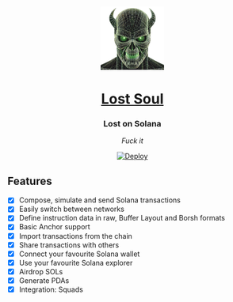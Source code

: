 <div align="center">
  <img height="128px" src="https://github.com/LT7T/LostSouls-alpha/blob/main/public/logo512.png?raw=true" />
  <h1><a href="(https://lostsouls-7d51a--staging-eirkpbph.web.app/)">Lost Soul</a></h1>
  <p>
    <h3>Lost on Solana</h3>
    <p><i>Fuck it</i></p>
    <p>
      <a href="https://github.com/LT7T/LostSouls-alpha/actions/workflows/deploy.yml">
        <img alt="Deploy" src="https://github.com/LT7T/LostSouls-alpha/actions/workflows/deploy.yml/badge.svg">
      </a>
    </p>
  </p>
</div>

Features
---

* [x] Compose, simulate and send Solana transactions
* [x] Easily switch between networks
* [x] Define instruction data in raw, Buffer Layout and Borsh formats
* [x] Basic Anchor support
* [x] Import transactions from the chain
* [x] Share transactions with others
* [x] Connect your favourite Solana wallet
* [x] Use your favourite Solana explorer
* [x] Airdrop SOLs
* [x] Generate PDAs
* [x] Integration: Squads
